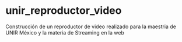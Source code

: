 # unir_reproductor_video
Construcción de un reproductor de video realizado para la maestria de UNIR México y la materia de Streaming en la web
